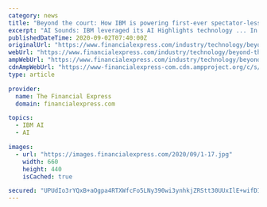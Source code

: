 ```yaml
---
category: news
title: "Beyond the court: How IBM is powering first-ever spectator-less US Open"
excerpt: "AI Sounds: IBM leveraged its AI Highlights technology ... In past years, AI Highlights used Watson to digest video footage and rank the excitement level of each clip to compile a highlight reel ..."
publishedDateTime: 2020-09-02T07:40:00Z
originalUrl: "https://www.financialexpress.com/industry/technology/beyond-the-court-how-ibm-is-powering-first-ever-spectator-less-us-open/2071803/"
webUrl: "https://www.financialexpress.com/industry/technology/beyond-the-court-how-ibm-is-powering-first-ever-spectator-less-us-open/2071803/"
ampWebUrl: "https://www.financialexpress.com/industry/technology/beyond-the-court-how-ibm-is-powering-first-ever-spectator-less-us-open/2071803/lite/"
cdnAmpWebUrl: "https://www-financialexpress-com.cdn.ampproject.org/c/s/www.financialexpress.com/industry/technology/beyond-the-court-how-ibm-is-powering-first-ever-spectator-less-us-open/2071803/lite/"
type: article

provider:
  name: The Financial Express
  domain: financialexpress.com

topics:
  - IBM AI
  - AI

images:
  - url: "https://images.financialexpress.com/2020/09/1-17.jpg"
    width: 660
    height: 440
    isCached: true

secured: "UPUdIo3rYQxB+aOgpa4RTXWfcFo5LNy390wi3ynhkjZRStt30UUxIlE+wifDIjIEUU9BMHPo+WdD9LlljDtacomKV51xo04xa9c6zzjLX9xsJV//BHyRqbtATpfvoHtva7a/zQwSKOi6F8dXZ/l6NzQY6DrVd3xfR8DUWKLtMKCwer9pAfzEIeWfGfdXQDjPF20fu9nQwOSCOXBT4lBUPU2T5ybeE+b4Dml/lwaSlUYEHa+a9p7MNGpCSFSX5qS5B2nSq2RPFj1lbh9PuVP3l8H7TxKKW4fzKcVqJKs0lCnc5ro5VBylTZ0oK2i2xwrYDo4gZqDWL1Kj7b0pCDLvNL2JoH0HY0S8onWqGi3WXp0=;a82+aMdGAiHSDTe4SHDRGA=="
---
```


